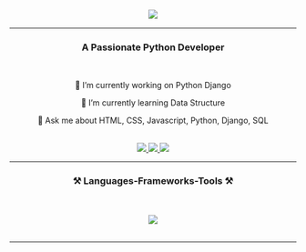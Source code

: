 <h3 align="center">
   <img src="https://readme-typing-svg.herokuapp.com/?font=Righteous&size=35&center=true&vCenter=true&width=500&height=70&duration=4000&lines=Hi+There!+👋;+I'm+Mohamed+Safuvan;" />
</h3>
<hr/>
<h3 align="center">A Passionate Python Developer</h3>
<br/>
<div align="center">
    
   🔭 I’m currently working on Python Django
    
   🌱 I’m currently learning Data Structure
   
   💬 Ask me about HTML, CSS, Javascript, Python, Django, SQL
   
</div>
<br>
<div align="center"> 
   <a href="mailto:contactmesafwan@gmail.com">
   <img src="https://img.shields.io/badge/Gmail-333333?style=for-the-badge&logo=gmail&logoColor=red" />
   </a>
   <a href="#" target="_blank">
   <img src="https://img.shields.io/badge/LinkedIn-0077B5?style=for-the-badge&logo=linkedin&logoColor=white" target="_blank" />
   </a>
   <a href="https://safu-van.github.io/personal-site/" target="_blank">
   <img src="https://img.shields.io/badge/Portfolio-FF5722?style=for-the-badge&logo=todoist&logoColor=white" target="_blank" />
   </a>
</div>
<hr/>
<h3 align="center" style="border:0;">⚒️ Languages-Frameworks-Tools ⚒️</h3>
<br/> <br/>
<div align="center">
   <img src="https://skillicons.dev/icons?i=html,css,bootstrap,vscode,github,git,figma,aws,docker,python,javascript,c,postgresql,django,nginx" />
<!--    <img src="https://skillicons.dev/icons?i=python,javascript,c,postgresql,django,nginx" /> -->
   <br>
</div>
<br/>
<hr/>
